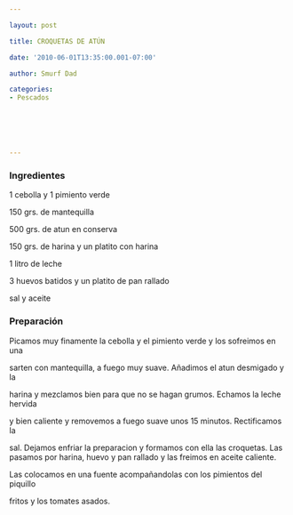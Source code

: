 ```yaml
---

layout: post

title: CROQUETAS DE ATÚN

date: '2010-06-01T13:35:00.001-07:00'

author: Smurf Dad

categories:
- Pescados






---
```


<h3>Ingredientes</h3>

1 cebolla y 1 pimiento verde

150 grs. de mantequilla

500 grs. de atun en conserva

150 grs. de harina y un platito con harina

1 litro de leche

3 huevos batidos y un platito de pan rallado

sal y aceite

<h3>Preparación</h3>

Picamos muy finamente la cebolla y el pimiento verde y los sofreimos en una

sarten con mantequilla, a fuego muy suave. Añadimos el atun desmigado y la

harina y mezclamos bien para que no se hagan grumos. Echamos la leche hervida

y bien caliente y removemos a fuego suave unos 15 minutos. Rectificamos la

sal. Dejamos enfriar la preparacion y formamos con ella las croquetas. Las pasamos por harina, huevo y pan rallado y las freimos en aceite caliente.

Las colocamos en una fuente acompañandolas con los pimientos del piquillo

fritos y los tomates asados.